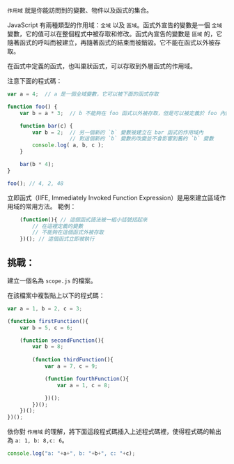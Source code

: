 `作用域` 就是你能訪問到的變數、物件以及函式的集合。

JavaScript 有兩種類型的作用域：`全域` 以及 `區域`。函式外宣告的變數是一個 `全域` 變數，它的值可以在整個程式中被存取和修改。函式內宣告的變數是 `區域` 的，它隨著函式的呼叫而被建立，再隨著函式的結束而被銷毀。它不能在函式以外被存取。

在函式中定義的函式，也叫巢狀函式，可以存取到外層函式的作用域。

注意下面的程式碼：

```js
var a = 4;	// a 是一個全域變數，它可以被下面的函式存取

function foo() {
	var b = a * 3;	// b 不能夠在 foo 函式以外被存取，但是可以被定義於 foo 內部的其他函式存取

	function bar(c) {
		var b = 2;  // 另一個新的 `b` 變數被建立在 bar 函式的作用域內
					// 對這個新的 `b` 變數的改變並不會影響到舊的 `b` 變數
		console.log( a, b, c );
	}

	bar(b * 4);
}

foo(); // 4, 2, 48
```
立即函式（IIFE, Immediately Invoked Function Expression）是用來建立區域作用域的常用方法。
範例：
```js
	(function(){ // 這個函式語法被一組小括號括起來
		// 在這裡定義的變數
		// 不能夠在這個函式外被存取
	})(); // 這個函式立即被執行
```
## 挑戰：

建立一個名為 `scope.js` 的檔案。

在該檔案中複製貼上以下的程式碼：
```js
var a = 1, b = 2, c = 3;

(function firstFunction(){
	var b = 5, c = 6;

	(function secondFunction(){
		var b = 8;
		
		(function thirdFunction(){
			var a = 7, c = 9;

			(function fourthFunction(){
				var a = 1, c = 8;

			})();
		})();
	})();
})();
```

依你對 `作用域` 的理解，將下面這段程式碼插入上述程式碼裡，使得程式碼的輸出為 `a: 1, b: 8,c: 6`。
```js
console.log("a: "+a+", b: "+b+", c: "+c);
```
